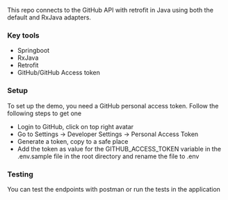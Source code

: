 This repo connects to the GitHub API with retrofit in Java using both the default and RxJava adapters.

### Key tools
* Springboot
* RxJava
* Retrofit
* GitHub/GitHub Access token

### Setup
To set up the demo, you need a GitHub personal access token. Follow the following steps to get one
* Login to GitHub, click on top right avatar 
* Go to Settings -> Developer Settings -> Personal Access Token
* Generate a token, copy to a safe place
* Add the token as value for the GITHUB_ACCESS_TOKEN variable in the .env.sample file in the root directory and rename the file to .env   

### Testing 
You can test the endpoints with postman or run the tests in the application
